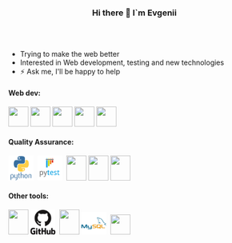### <div align="center">Hi there 👋 I`m Evgenii </div>
<br>
<br>

-  Trying to make the web better
-  Interested in Web development, testing and new technologies
- ⚡ Ask me, I'll be happy to help

#### Web dev:

<div>
  <img height="40" width="40" src="https://cdn.simpleicons.org/html5/#E34F26" />
  <img height="40" width="40" src="https://cdn.simpleicons.org/css3/#1572B6" />
  <img height="40" width="40" src="https://cdn.simpleicons.org/javascript/#F7DF1E" />
  <img height="40" width="40" src="https://cdn.simpleicons.org/wordpress/#21759B" />
  <img height="40" width="40" src="https://cdn.simpleicons.org/php/#777BB4" />
</div>

#### Quality Assurance:

<div>
  <img src="https://github.com/devicons/devicon/blob/master/icons/python/python-original-wordmark.svg" title="Python"  alt="Python" width="50" height="50"/>&nbsp;
  <img src="https://github.com/devicons/devicon/blob/master/icons/pytest/pytest-original-wordmark.svg " title="Pytest"  alt="Pytest" width="50" height="50"/>&nbsp;
  <img height="50" width="40" src="https://cdn.simpleicons.org/selenium/#43B02A" />
  <img height="50" width="40" src="https://cdn.simpleicons.org/postman/#FF6C37" />
  <img height="50" width="40" src="https://cdn.simpleicons.org/androidstudio/#3DDC84" />
</div>

#### Other tools:

<div>
  <img height="50" width="40" src="https://cdn.simpleicons.org/docker/#2496ED" />
  <img src="https://github.com/devicons/devicon/blob/master/icons/github/github-original-wordmark.svg " title="Github"  alt="Github" width="50" height="50"/>&nbsp;
  <img height="50" width="40" src="https://cdn.simpleicons.org/gitlab/#FC6D26" />
  <img src="https://github.com/devicons/devicon/blob/master/icons/mysql/mysql-original-wordmark.svg" title="MySQL"  alt="MySQL" width="50" height="45"/>&nbsp;
  <img height="40" width="40" src="https://cdn.simpleicons.org/figma/#F24E1E" /> 
</div>
